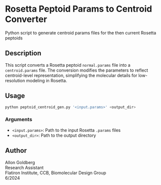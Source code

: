 # Rosetta Peptoid Params to Centroid Converter
Python script to generate centroid params files for the then current Rosetta peptoids

## Description
This script converts a Rosetta peptoid `normal.params` file into a `centroid.params` file. The conversion modifies the parameters to reflect centroid-level representation, simplifying the molecular details for low-resolution modeling in Rosetta.

## Usage
```bash
python peptoid_centroid_gen.py '<input.params>' <output_dir>
```

### Arguments
- `<input.params>`: Path to the input Rosetta `.params` files
- `<output_dir>`: Path to the output directory 

## Author
Allon Goldberg  
Research Assistant  
Flatiron Institute, CCB, Biomolecular Design Group  
6/2024


